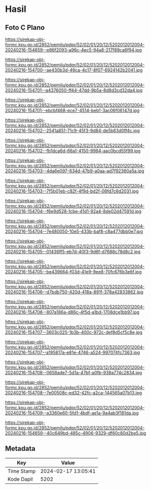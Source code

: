 # Hasil

## Foto C Plano

https://sirekap-obj-formc.kpu.go.id/2852/pemilu/pdpr/52/02/01/20/12/5202012012004-20240216-154659--e86f2093-a96c-4ec5-94a8-217f89ca6f94.jpg

https://sirekap-obj-formc.kpu.go.id/2852/pemilu/pdpr/52/02/01/20/12/5202012012004-20240216-154700--ae430b3d-49ca-4c17-8f07-6924142b2041.jpg

https://sirekap-obj-formc.kpu.go.id/2852/pemilu/pdpr/52/02/01/20/12/5202012012004-20240216-154701--a4376050-ff44-47dd-9b5a-8d8d3cd32da4.jpg

https://sirekap-obj-formc.kpu.go.id/2852/pemilu/pdpr/52/02/01/20/12/5202012012004-20240216-154701--ebcbf468-ece7-4514-beb1-3ac06f06147d.jpg

https://sirekap-obj-formc.kpu.go.id/2852/pemilu/pdpr/52/02/01/20/12/5202012012004-20240216-154702--2541a851-71c9-45f3-9d84-de5b63d0ff4c.jpg

https://sirekap-obj-formc.kpu.go.id/2852/pemilu/pdpr/52/02/01/20/12/5202012012004-20240216-154702--fb1dca6d-66a1-4150-9984-aac0bcd55f99.jpg

https://sirekap-obj-formc.kpu.go.id/2852/pemilu/pdpr/52/02/01/20/12/5202012012004-20240216-154703--4da6e097-634d-47b9-a0aa-ad7f92360a5a.jpg

https://sirekap-obj-formc.kpu.go.id/2852/pemilu/pdpr/52/02/01/20/12/5202012012004-20240216-154703--7f5b01eb-c82f-4f9d-bd2f-08fd7c6d2031.jpg

https://sirekap-obj-formc.kpu.go.id/2852/pemilu/pdpr/52/02/01/20/12/5202012012004-20240216-154704--f6e9d528-fcbe-41d1-92a4-8de02d47591d.jpg

https://sirekap-obj-formc.kpu.go.id/2852/pemilu/pdpr/52/02/01/20/12/5202012012004-20240216-154704--7e480050-10e5-433b-baf8-c8a477dbb0e7.jpg

https://sirekap-obj-formc.kpu.go.id/2852/pemilu/pdpr/52/02/01/20/12/5202012012004-20240216-154705--01436ff5-eb7d-40f3-9d6f-d7688c78d8c2.jpg

https://sirekap-obj-formc.kpu.go.id/2852/pemilu/pdpr/52/02/01/20/12/5202012012004-20240216-154705--be439664-f03d-41e9-9ee8-70fc676b3e6f.jpg

https://sirekap-obj-formc.kpu.go.id/2852/pemilu/pdpr/52/02/01/20/12/5202012012004-20240216-154706--d7bdb750-420d-418a-891f-378a42833862.jpg

https://sirekap-obj-formc.kpu.go.id/2852/pemilu/pdpr/52/02/01/20/12/5202012012004-20240216-154706--807a186a-d86c-4f5d-a1bd-1708dce1bb97.jpg

https://sirekap-obj-formc.kpu.go.id/2852/pemilu/pdpr/52/02/01/20/12/5202012012004-20240216-154707--3603c025-1b3b-400c-972c-def8d5cf5c8e.jpg

https://sirekap-obj-formc.kpu.go.id/2852/pemilu/pdpr/52/02/01/20/12/5202012012004-20240216-154707--a195817a-e81e-4746-a524-997074fc7363.jpg

https://sirekap-obj-formc.kpu.go.id/2852/pemilu/pdpr/52/02/01/20/12/5202012012004-20240216-154708--0658ade7-5d1a-47bf-a0fb-938a774c2834.jpg

https://sirekap-obj-formc.kpu.go.id/2852/pemilu/pdpr/52/02/01/20/12/5202012012004-20240216-154708--7e00508c-ed32-42fc-a2ca-144565a07b13.jpg

https://sirekap-obj-formc.kpu.go.id/2852/pemilu/pdpr/52/02/01/20/12/5202012012004-20240216-154709--a3360e60-5fd1-4bdf-ae1a-9a4ab3f181da.jpg

https://sirekap-obj-formc.kpu.go.id/2852/pemilu/pdpr/52/02/01/20/12/5202012012004-20240216-154659--40c649bd-485c-4906-9329-df60c80d2be5.jpg


## Metadata

| Key        | Value               |
| ---------- | ------------------- |
| Time Stamp | 2024-02-17 13:05:41 |
| Kode Dapil | 5202                |



